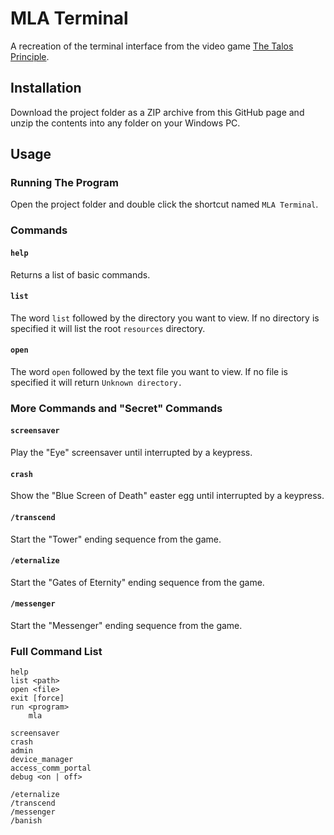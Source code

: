# MLA Terminal

A recreation of the terminal interface from the video game [The Talos Principle](https://en.wikipedia.org/wiki/The_Talos_Principle).

## Installation

Download the project folder as a ZIP archive from this GitHub page and unzip the contents into any folder on your Windows PC.

## Usage

### Running The Program

Open the project folder and double click the shortcut named `MLA Terminal`.

### Commands

#### `help`

Returns a list of basic commands.

#### `list`

The word `list` followed by the directory you want to view.
If no directory is specified it will list the root `resources` directory.

#### `open`

The word `open` followed by the text file you want to view.
If no file is specified it will return `Unknown directory.`

### More Commands and "Secret" Commands

#### `screensaver`

Play the "Eye" screensaver until interrupted by a keypress.

#### `crash`

Show the "Blue Screen of Death" easter egg until interrupted by a keypress.

#### `/transcend`

Start the "Tower" ending sequence from the game.

#### `/eternalize`

Start the "Gates of Eternity" ending sequence from the game.

#### `/messenger`

Start the "Messenger" ending sequence from the game.

### Full Command List

```test
help
list <path>
open <file>
exit [force]
run <program>
    mla

screensaver
crash
admin
device_manager
access_comm_portal
debug <on | off>

/eternalize
/transcend
/messenger
/banish
```
